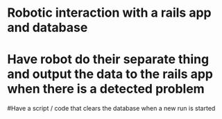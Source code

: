# Robotic interaction with a rails app and database
# Have robot do their separate thing and output the data to the rails app when there is a detected problem
#Have a script / code that clears the database when a new run is started